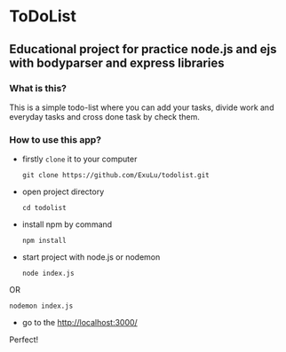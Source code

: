 # ToDoList
## Educational project for practice node.js and ejs with bodyparser and express libraries

### What is this?

This is a simple todo-list where you can add your tasks, divide work and everyday tasks and cross done task by check them.

### How to use this app?

- firstly `clone` it to your computer
  ```
  git clone https://github.com/ExuLu/todolist.git
  ```

- open project directory
  ```
  cd todolist
  ```
  
- install npm by command
  ```
  npm install
  ```

- start project with node.js or nodemon
  ```
  node index.js
  ```
OR
```
nodemon index.js
```

- go to the [http://localhost:3000/]([url](http://localhost:3000/)http://localhost:3000/)

Perfect!
